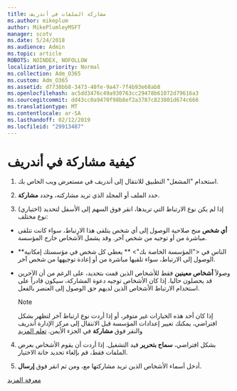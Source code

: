 ```yaml
---
title: مشاركة الملفات في أندريف
ms.author: mikeplum
author: MikePlumleyMSFT
manager: scotv
ms.date: 5/24/2018
ms.audience: Admin
ms.topic: article
ROBOTS: NOINDEX, NOFOLLOW
localization_priority: Normal
ms.collection: Adm_O365
ms.custom: Adm_O365
ms.assetid: d7738bb8-3473-40fe-9a47-7f4b93e68ab8
ms.openlocfilehash: ac5dd3476c49a930763cc29478b61072d79616a3
ms.sourcegitcommit: dd43cc0a9470f98b8ef2a3787c823801d674c666
ms.translationtype: MT
ms.contentlocale: ar-SA
ms.lasthandoff: 02/12/2019
ms.locfileid: "29913487"
---
```

# <a name="how-to-share-in-onedrive"></a>كيفية مشاركة في أندريف

1. استخدام "المشغل" التطبيق للانتقال إلى أندريف في مستعرض ويب الخاص بك. 
    
2. حدد الملف أو المجلد الذي تريد مشاركته، وحدد **مشاركة**.
    
3. (اختياري) إذا لم يكن نوع الارتباط التي تريدها، انقر فوق السهم إلى الأسفل لتحديد نوع مختلف:
    
  - **أي شخص** منح صلاحية الوصول إلى أي شخص يتلقى هذا الارتباط، سواء كانت تتلقى مباشرة من أو توجيه من شخص آخر. وقد يشمل الأشخاص خارج المؤسسة. 
    
  - **الناس في \<"المؤسسة الخاصة بك"\> ** يعطي كل شخص في مؤسستك إمكانية الوصول إلى الارتباط، سواء تلقيها مباشرة من أو إعادة توجيهها من شخص آخر. 
    
  - وصولاً **أشخاص معينين** فقط للأشخاص الذين قمت بتحديد، على الرغم من أن الآخرين قد يحصلون حاليا. إذا كان الأشخاص توجيه دعوة المشاركة، سيكون قادراً على استخدام الارتباط الأشخاص الذين لديهم حق الوصول إلى العنصر بالفعل. 
    
    > [!NOTE]
    > إذا كان أحد هذه الخيارات غير متوفر، أو إذا أردت نوع ارتباط آخر لتظهر بشكل افتراضي، يمكنك تغيير إعدادات المؤسسة قبل الانتقال إلى مركز الإدارة أندريف والنقر فوق **مشاركة** في الجزء الأيمن. [تعلم المزيد](https://go.microsoft.com/fwlink/?linkid=871961)
  
4. بشكل افتراضي، **سماح بتحرير** قيد التشغيل. إذا أردت أن يقوم الأشخاص بعرض الملفات فقط، قم بإلغاء تحديد خانة الاختيار. 
    
5. أدخل أسماء الأشخاص الذين تريد مشاركتها مع، ومن ثم انقر فوق **إرسال**.
    
[معرفة المزيد](https://go.microsoft.com/fwlink/?linkid=871861)
  

